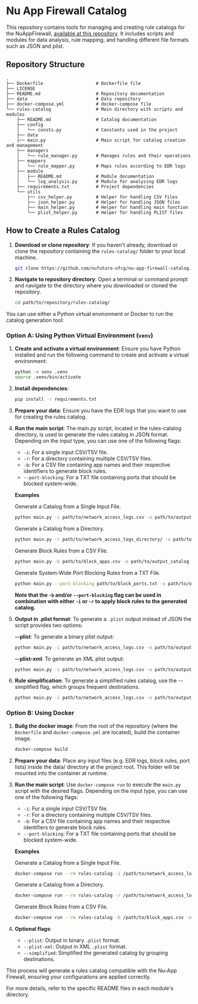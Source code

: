 # Nu App Firewall Catalog

This repository contains tools for managing and creating rule catalogs for the NuAppFirewall, [available at this repository](https://github.com/nufuturo-ufcg/NuAppFirewall). It includes scripts and modules for data analysis, rule mapping, and handling different file formats such as JSON and plist.

## Repository Structure

```plaintext
.
├── Dockerfile                    # Dockerfile file
├── LICENSE
├── README.md                     # Repository documentation
├── data                          # Data repository
├── docker-compose.yml            # docker-compose file
└── rules-catalog                 # Main directory with scripts and modules
    ├── README.md                 # Catalog documentation
    ├── config
    │   └── consts.py             # Constants used in the project
    ├── data
    ├── main.py                   # Main script for catalog creation and management
    ├── managers
    │   └── rule_manager.py       # Manages rules and their operations
    ├── mappers
    │   └── rule_mapper.py        # Maps rules according to EDR logs
    ├── module
    │   ├── README.md             # Module documentation
    │   └── log_analysis.py       # Module for analyzing EDR logs
    ├── requirements.txt          # Project dependencies
    └── utils
        ├── csv_helper.py         # Helper for handling CSV files
        ├── json_helper.py        # Helper for handling JSON files
        ├── main_helper.py        # Helper for handling main function
        └── plist_helper.py       # Helper for handling PLIST files
```

## How to Create a Rules Catalog

1. **Download or clone repository**: If you haven't already, download or clone the repository containing the `rules-catalog/` folder to your local machine.

    ```bash
    git clone https://github.com/nufuturo-ufcg/nu-app-firewall-catalog.git
    ```

2. **Navigate to repository directory**: Open a terminal or command prompt and navigate to the directory where you downloaded or cloned the repository.

    ```bash
    cd path/to/repository/rules-catalog/
    ```

You can use either a Python virtual environment or Docker to run the catalog generation tool:

### Option A: Using Python Virtual Environment (`venv`)

1. **Create and activate a virtual environment**: Ensure you have Python installed and run the following command to create and activate a virtual environment:
    ```bash
    python -m venv .venv
    source .venv/bin/activate
    ```

2. **Install dependencies**: 

    ```bash
    pip install -r requirements.txt
    ```

4. **Prepare your data**: Ensure you have the EDR logs that you want to use for creating the rules catalog.

5. **Run the main script**: The main.py script, located in the rules-catalog directory, is used to generate the rules catalog in JSON format. Depending on the input type, you can use one of the following flags:

    - `-i`: For a single input CSV/TSV file.
    - `-r`: For a directory containing multiple CSV/TSV files.
    - `-b`: For a CSV file containing app names and their respective identifiers to generate block rules.
    - `--port-blocking`: For a TXT file containing ports that should be blocked system-wide.

        
    **Examples**

    Generate a Catalog from a Single Input File.
    ```bash
    python main.py -i path/to/network_access_logs.csv -o path/to/output_catalog
    ```

    Generate a Catalog from a Directory.
    ```bash
    python main.py -r path/to/network_access_logs_directory/ -o path/to/output_catalog
    ```

    Generate Block Rules from a CSV File.
    ```bash
    python main.py -b path/to/block_apps.csv -o path/to/output_catalog
    ```

    Generate System-Wide Port Blocking Rules from a TXT File.
    ```bash
    python main.py --port-blocking path/to/block_ports.txt -o path/to/output_catalog
    ```

    **Note that the `-b` and/or `--port-blocking` flag can be used in combination with either `-i` or `-r` to apply block rules to the generated catalog.**

6. **Output in .plist format**: To generate a `.plist` output instead of JSON the script provides two options:

    **--plist**: To generate a binary plist output:
    ```bash
    python main.py -i path/to/network_access_logs.csv -o path/to/output_catalog --plist
    ```

    **--plist-xml**: To generate an XML plist output:
    ```bash
    python main.py -i path/to/network_access_logs.csv -o path/to/output_catalog --plist-xml
    ```

7. **Rule simplification**: To generate a simplified rules catalog, use the --simplified flag, which groups frequent destinations.

    ```bash
    python main.py -i path/to/network_access_logs.csv -o path/to/output_catalog --simplified
    ```

### Option B: Using Docker

1. **Builg the docker image**: From the root of the repository (where the `Dockerfile` and `docker-compose.yml` are located), build the container image.

    ```bash
    docker-compose build
    ```

2. **Prepare your data**: Place any input files (e.g. EDR logs, block rules, port lists) inside the data/ directory at the project root. This folder will be mounted into the container at runtime.

3. **Run the main script**: Use `docker-compose run` to execute the `main.py` script with the desired flags. Depending on the input type, you can use one of the following flags:

    - `-i`: For a single input CSV/TSV file.
    - `-r`: For a directory containing multiple CSV/TSV files.
    - `-b`: For a CSV file containing app names and their respective identifiers to generate block rules.
    - `--port-blocking`: For a TXT file containing ports that should be blocked system-wide.

    **Examples**

    Generate a Catalog from a Single Input File.
    ```bash
    docker-compose run --rm rules-catalog -i /path/to/network_access_logs.csv -o /path/to/output_catalog
    ```

    Generate a Catalog from a Directory.
    ```bash
    docker-compose run --rm rules-catalog -r /path/to/network_access_logs_directory/ -o /path/to/output_catalog
    ```

    Generate Block Rules from a CSV File.
    ```bash
    docker-compose run --rm rules-catalog -b /path/to/block_apps.csv -o /path/to/output_catalog
    ```

4. **Optional flags**: 

    - `--plist`: Output in binary `.plist` format.
    - `--plist-xml`: Output in XML `.plist` format.
    - `--simplified`: Simplified the generated catalog by grouping destinations.

This process will generate a rules catalog compatible with the Nu-App Firewall, ensuring your configurations are applied correctly.

For more details, refer to the specific README files in each module's directory.
